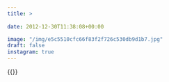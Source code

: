 ```yaml
---
title: >
  
date: 2012-12-30T11:38:08+00:00

image: "/img/e5c5510cfc66f83f2f726c530db9d1b7.jpg"
draft: false
instagram: true
---
```


{{<photo src="/img/e5c5510cfc66f83f2f726c530db9d1b7.jpg">}}
